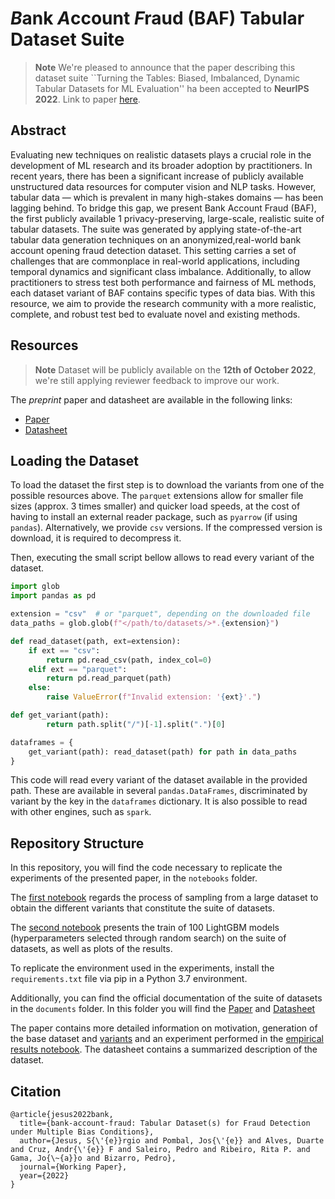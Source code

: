 # *B*ank *A*ccount *F*raud (BAF) Tabular Dataset Suite

> **Note**
> We're pleased to announce that the paper describing this dataset suite ``Turning the Tables: Biased, Imbalanced, Dynamic Tabular Datasets for ML Evaluation'' ha been accepted to **NeurIPS 2022**. Link to paper [here](https://openreview.net/pdf?id=UrAYT2QwOX8).
> 

## Abstract

Evaluating new techniques on realistic datasets plays a crucial role in the development of ML research and its broader adoption by practitioners. In recent years, there has been a significant increase of publicly available unstructured data resources for computer vision and NLP tasks. However, tabular data — which is prevalent in many high-stakes domains — has been lagging behind. To bridge this gap, we present Bank Account Fraud (BAF), the first publicly available 1 privacy-preserving, large-scale, realistic suite of tabular datasets. The suite was generated by applying state-of-the-art tabular data generation techniques on an anonymized,real-world bank account opening fraud detection dataset. This setting carries a set of challenges that are commonplace in real-world applications, including temporal dynamics and significant class imbalance. Additionally, to allow practitioners to stress test both performance and fairness of ML methods, each dataset variant of BAF contains specific types of data bias. With this resource, we aim to provide the research community with a more realistic, complete, and robust test bed to evaluate novel and existing methods.

## Resources

> **Note**
> Dataset will be publicly available on the **12th of October 2022**,  we're still applying reviewer feedback to improve our work.

The _preprint_ paper and datasheet are available in the following links:

- [Paper](documents/BAF_paper.pdf)
- [Datasheet](documents/datasheet.pdf)

## Loading the Dataset

To load the dataset the first step is to download the variants from one of the possible resources above. The `parquet` extensions allow for smaller file sizes (approx. 3 times smaller) and quicker load speeds, at the cost of having to install an external reader package, such as `pyarrow` (if using `pandas`). Alternatively, we provide `csv` versions. If the compressed version is download, it is required to decompress it.

Then, executing the small script bellow allows to read every variant of the dataset.


```python
import glob
import pandas as pd

extension = "csv"  # or "parquet", depending on the downloaded file
data_paths = glob.glob(f"</path/to/datasets/>*.{extension}")

def read_dataset(path, ext=extension):
    if ext == "csv":
        return pd.read_csv(path, index_col=0)
    elif ext == "parquet":
        return pd.read_parquet(path)
    else:
        raise ValueError(f"Invalid extension: '{ext}'.")

def get_variant(path):
        return path.split("/")[-1].split(".")[0]

dataframes = {
    get_variant(path): read_dataset(path) for path in data_paths
}
```

This code will read every variant of the dataset available in the provided path. These are available in several `pandas.DataFrames`, discriminated by variant by the key in the `dataframes` dictionary. It is also possible to read with other engines, such as `spark`.

## Repository Structure

In this repository, you will find the code necessary to replicate the experiments of the presented paper, in the `notebooks` folder.

The [first notebook](notebooks/generate_dataset_variants.ipynb) regards the process of sampling from a large dataset to obtain the different variants that constitute the suite of datasets.

The [second notebook](notebooks/empirical_results.ipynb) presents the train of 100 LightGBM models (hyperparameters selected through random search) on the suite of datasets, as well as plots of the results. 

To replicate the environment used in the experiments, install the  `requirements.txt` file via pip in a Python 3.7 environment. 

Additionally, you can find the official documentation of the suite of datasets in the `documents` folder. In this folder you will find the [Paper](documents/BAF_paper.pdf) and [Datasheet](documents/datasheet.pdf)

The paper contains more detailed information on motivation, generation of the base dataset and [variants](notebooks/generate_dataset_variants.ipynb) and an experiment performed in the [empirical results notebook](notebooks/empirical_results.ipynb).
The datasheet contains a summarized description of the dataset. 


## Citation
```
@article{jesus2022bank,
  title={bank-account-fraud: Tabular Dataset(s) for Fraud Detection under Multiple Bias Conditions},
  author={Jesus, S{\'{e}}rgio and Pombal, Jos{\'{e}} and Alves, Duarte and Cruz, Andr{\'{e}} F and Saleiro, Pedro and Ribeiro, Rita P. and Gama, Jo{\~{a}}o and Bizarro, Pedro},
  journal={Working Paper},
  year={2022}
}
```
